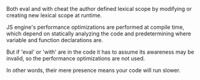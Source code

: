 Both eval and with cheat the author defined lexical scope by modifying or creating new lexical scope at runtime.

JS engine's performance optimizations are performed at compile time, which depend on statically analyzing the code and predetermining where variable and function declarations are.

But if 'eval' or 'with' are in the code it has to assume its awareness may be invalid, so the performance optimizations are not used.  

In other words, their mere presence means your code will run slower.
